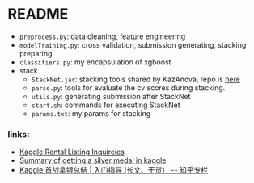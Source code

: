 # README

* ```preprocess.py```: data cleaning, feature engineering
* ```modelTraining.py```: cross validation, submission generating, stacking preparing
* ```classifiers.py```: my encapsulation of xgboost
* stack
  * ```StackNet.jar```: stacking tools shared by KazAnova, repo is [here](https://github.com/kaz-Anova/StackNet)
  * ```parse.py```: tools for evaluate the cv scores during stacking.
  * ```utils.py```: generating submission after StackNet
  * ```start.sh```: commands for executing StackNet
  * ```params.txt```: my params for stacking

### links:
  * [Kaggle:Rental Listing Inquireies](https://www.kaggle.com/c/two-sigma-connect-rental-listing-inquiries)
  * [Summary of getting a silver medal in kaggle](http://scarletpan.github.io/summary-of-get-a-silver-medal-in-kaggle/)
  * [Kaggle 首战拿银总结 | 入门指导 (长文、干货） -- 知乎专栏](https://zhuanlan.zhihu.com/p/26645088)
  

